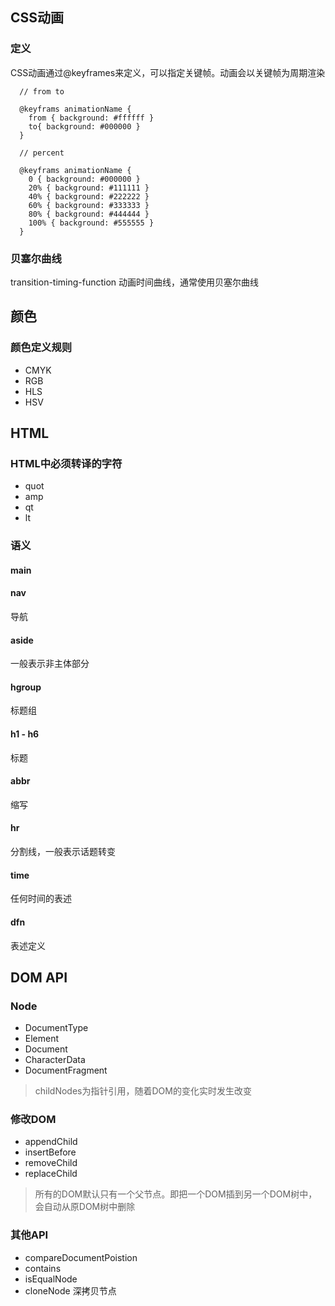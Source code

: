 ## CSS动画

### 定义

CSS动画通过@keyframes来定义，可以指定关键帧。动画会以关键帧为周期渲染

```
  // from to

  @keyframs animationName {
    from { background: #ffffff }
    to{ background: #000000 }
  }

  // percent

  @keyframs animationName {
    0 { background: #000000 }
    20% { background: #111111 }
    40% { background: #222222 }
    60% { background: #333333 }
    80% { background: #444444 }
    100% { background: #555555 }
  }

```

### 贝塞尔曲线

transition-timing-function 动画时间曲线，通常使用贝塞尔曲线

## 颜色

### 颜色定义规则

* CMYK
* RGB
* HLS
* HSV

## HTML

### HTML中必须转译的字符

* quot
* amp
* qt
* lt

### 语义

#### main

#### nav

导航

#### aside

一般表示非主体部分

#### hgroup

标题组

#### h1 - h6

标题

#### abbr

缩写

#### hr

分割线，一般表示话题转变

#### time

任何时间的表述

#### dfn

表述定义


## DOM API

### Node

* DocumentType
* Element
* Document
* CharacterData
* DocumentFragment

> childNodes为指针引用，随着DOM的变化实时发生改变

### 修改DOM

* appendChild
* insertBefore
* removeChild
* replaceChild

> 所有的DOM默认只有一个父节点。即把一个DOM插到另一个DOM树中，会自动从原DOM树中删除

### 其他API

* compareDocumentPoistion
* contains
* isEqualNode
* cloneNode 深拷贝节点